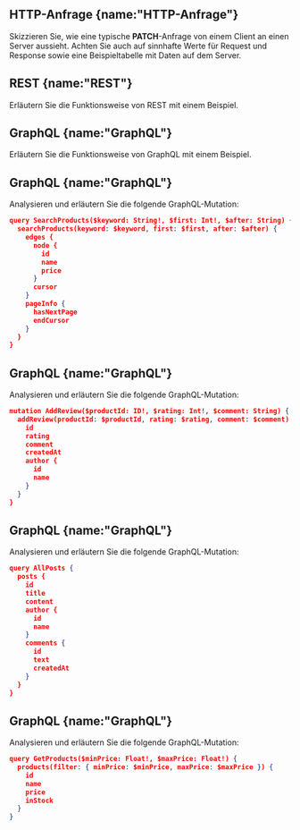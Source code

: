 ## HTTP-Anfrage {name:"HTTP-Anfrage"}
<p>Skizzieren Sie, wie eine typische <b>PATCH</b>-Anfrage von einem Client an einen Server aussieht. Achten Sie auch auf sinnhafte Werte für Request und Response sowie eine Beispieltabelle mit Daten auf dem Server.</p>

## REST {name:"REST"}
<p>Erläutern Sie die Funktionsweise von REST mit einem Beispiel.</p>

## GraphQL {name:"GraphQL"}
<p>Erläutern Sie die Funktionsweise von GraphQL mit einem Beispiel.</p>

## GraphQL {name:"GraphQL"}
Analysieren und erläutern Sie die folgende GraphQL-Mutation:
``` json
query SearchProducts($keyword: String!, $first: Int!, $after: String) {
  searchProducts(keyword: $keyword, first: $first, after: $after) {
    edges {
      node {
        id
        name
        price
      }
      cursor
    }
    pageInfo {
      hasNextPage
      endCursor
    }
  }
}
```

## GraphQL {name:"GraphQL"}
Analysieren und erläutern Sie die folgende GraphQL-Mutation:
``` json
mutation AddReview($productId: ID!, $rating: Int!, $comment: String) {
  addReview(productId: $productId, rating: $rating, comment: $comment) {
    id
    rating
    comment
    createdAt
    author {
      id
      name
    }
  }
}

```

## GraphQL {name:"GraphQL"}
Analysieren und erläutern Sie die folgende GraphQL-Mutation:
``` json
query AllPosts {
  posts {
    id
    title
    content
    author {
      id
      name
    }
    comments {
      id
      text
      createdAt
    }
  }
}
```

## GraphQL {name:"GraphQL"}
Analysieren und erläutern Sie die folgende GraphQL-Mutation:
``` json
query GetProducts($minPrice: Float!, $maxPrice: Float!) {
  products(filter: { minPrice: $minPrice, maxPrice: $maxPrice }) {
    id
    name
    price
    inStock
  }
}
```